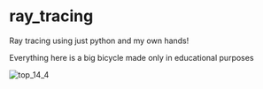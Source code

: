 # ray_tracing
Ray tracing using just python and my own hands!

Everything here is a big bicycle made only in educational purposes

![top_14_4](https://github.com/MaximusTG/ray_tracing/blob/master/results/top14_4.png)
